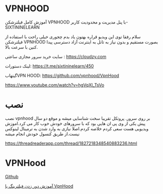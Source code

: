 # VPNHOOD

 آموزش کامل فیلترشکن VPNHOOD با پنل مدیریت و محدودیت کاربر-SIXTININELEARN 


سلام رفقا توی این ویدیو قراره بهتون یاد بدم چجوری خیلی راحت با استفاده از فیلترشکن VPNHOOD بصورت مستقیم و بدون نیاز به تانل به اینترنت آزاد دسترسی پیدا کنین با سرعت بالا.

سایت خرید سرور مجازی ساعتی :
https://cloudzy.com

لینک دستورات:
https://t.me/sixtininelearn/450

گیتهابVPN HOOD:
https://github.com/vpnhood/VpnHood


https://www.youtube.com/watch?v=hgVqXI_TsVo




# نصب

نصب vpnhood بر روی سرور. پروتکل تقریبا سخت شناسایی میشه و موقع دو سال پیش یکی از وی پی ان هایی بود که با سرورهای خودش خوب کار می کرد.اموزش ویدیویی هست سعی کردم خلاصه کردم.اصلا نیازی به وارد شدن به ترمینال لینوکس نیست.از طریق کنسول خودش انجام میشه

https://threadreaderapp.com/thread/1827218348540883236.html


# VPNHood

[Github](https://github.com/vpnhood/VpnHood)

[آموزش دور زدن فیلترینگ با VpnHood](https://telegra.ph/%D8%A2%D9%85%D9%88%D8%B2%D8%B4-%D8%AF%D9%88%D8%B1-%D8%B2%D8%AF%D9%86-%D9%81%DB%8C%D9%84%D8%AA%D8%B1%DB%8C%D9%86%DA%AF-%D8%A8%D8%A7-VpnHood-03-31)

